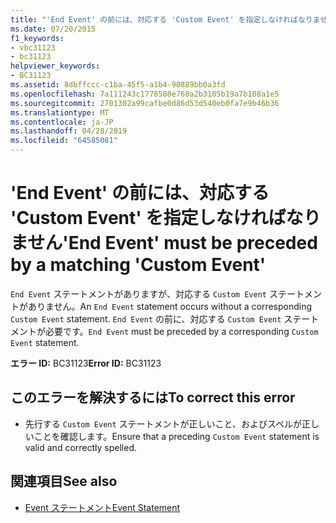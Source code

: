 ```yaml
---
title: "'End Event' の前には、対応する 'Custom Event' を指定しなければなりません"
ms.date: 07/20/2015
f1_keywords:
- vbc31123
- bc31123
helpviewer_keywords:
- BC31123
ms.assetid: 8dbffccc-c1ba-45f5-a1b4-90889bb0a3fd
ms.openlocfilehash: 7a111243c1778508e760a2b3105b19a7b108a1e5
ms.sourcegitcommit: 2701302a99cafbe0d86d53d540eb0fa7e9b46b36
ms.translationtype: MT
ms.contentlocale: ja-JP
ms.lasthandoff: 04/28/2019
ms.locfileid: "64585081"
---
```

# <a name="end-event-must-be-preceded-by-a-matching-custom-event"></a><span data-ttu-id="3fce4-102">'End Event' の前には、対応する 'Custom Event' を指定しなければなりません</span><span class="sxs-lookup"><span data-stu-id="3fce4-102">'End Event' must be preceded by a matching 'Custom Event'</span></span>
<span data-ttu-id="3fce4-103">`End Event` ステートメントがありますが、対応する `Custom Event` ステートメントがありません。</span><span class="sxs-lookup"><span data-stu-id="3fce4-103">An `End Event` statement occurs without a corresponding `Custom Event` statement.</span></span> <span data-ttu-id="3fce4-104">`End Event` の前に、対応する `Custom Event` ステートメントが必要です。</span><span class="sxs-lookup"><span data-stu-id="3fce4-104">`End Event` must be preceded by a corresponding `Custom Event` statement.</span></span>  
  
 <span data-ttu-id="3fce4-105">**エラー ID:** BC31123</span><span class="sxs-lookup"><span data-stu-id="3fce4-105">**Error ID:** BC31123</span></span>  
  
## <a name="to-correct-this-error"></a><span data-ttu-id="3fce4-106">このエラーを解決するには</span><span class="sxs-lookup"><span data-stu-id="3fce4-106">To correct this error</span></span>  
  
- <span data-ttu-id="3fce4-107">先行する `Custom Event` ステートメントが正しいこと、およびスペルが正しいことを確認します。</span><span class="sxs-lookup"><span data-stu-id="3fce4-107">Ensure that a preceding `Custom Event` statement is valid and correctly spelled.</span></span>  
  
## <a name="see-also"></a><span data-ttu-id="3fce4-108">関連項目</span><span class="sxs-lookup"><span data-stu-id="3fce4-108">See also</span></span>

- [<span data-ttu-id="3fce4-109">Event ステートメント</span><span class="sxs-lookup"><span data-stu-id="3fce4-109">Event Statement</span></span>](../../visual-basic/language-reference/statements/event-statement.md)
